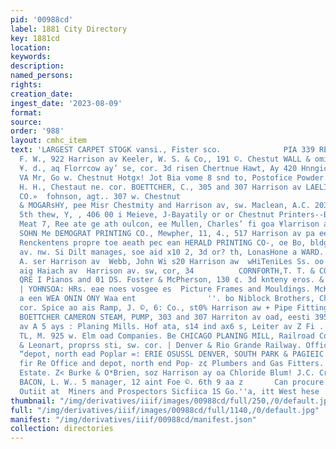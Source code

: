```yaml
---
pid: '00988cd'
label: 1881 City Directory
key: 1881cd
location: 
keywords: 
description: 
named_persons: 
rights: 
creation_date: 
ingest_date: '2023-08-09'
format: 
source: 
order: '988'
layout: cmhc_item
text: 'LARGEST CARPET STOGK vansi., Fister sco.              PIA 339 REA Gambell,
  F. W., 922 Harrison av Keeler, W. S. & Co,, 191 ©. Chestut WALL & omirTH, MOVNAHAN,
  ¥. d., aq Florrcow ay’ se, cor. 3d risen Chertnue Hawt, Ay 420 Hnngicn 29 a feney,
  VA Mr, Go w. Chestnut Hotgx! Jot Bia vome 8 snd to, Postofice Powder.  hide  Hewitt,
  H. H., Chestaut ne. cor. BOETTCHER, C., 305 and 307 Harrison av LAELIN & RAND POWDER.
  CO.»  fohnson, agt.. 307 w. Chestnut                                    anion MANVILLE
  & MOGARsHY, pee Misr Chestmity and Harrison av, sw. Maclean, A.C. 203 Haig sor.
  5th thew, Y, , 406 00 i Meieve, J-Bayatily or or Chestnut Printers--Book and Job.
  Meat 7, Ree ate ge ath oulcon, ee Mullen, Charles’ fi goa ¥larrison av OO NEWELL,
  SOHN Me DEMOGRAT PRINTING CO., Mewpher, 11, 4., 517 Harrison av pa ee areen a Cettics
  Renckentens propre toe aeath pec ean HERALD PRINTING CO-, oe Bo, bldg. Harrison
  av. nw. Si Dilt manages, soe aid x10 2, 3d or? th, LonasHone a WARD.  Sykes, De
  A. ser Harrison av  Webb, John Wi s20 Harrison aw  wHiTeniLes Ss. oo Produce Dealer:
  aig Haiach av  Harrison av. sw, cor, 34          CORNFORTH,T. T. & CO.  _ a RUE
  QRE I Pianos and 01 DS. Foster & McPherson, 130 ¢. 3d knteny eros. & watersury,
  | YOHNSOA: HRs. eae noes vosgee es  Picture Frames and Mouldings. McKENTY, H- &CO.,     Yieng
  a een WEA ONIN ONY Waa ent                ''. bo Niblock Brothers, Chestnut, se.
  cor. Spice ao ais Ramp, J. ©, 6: Co., st0% Harrison aw + Pipe Fittings. Pumps--Steam.
  BOETTCHER CAMERON STEAM, PUMP, 303 and 307 Harriton av oad, eesti 395 and 307 Hastiaon
  av A 5 ays : Planing Mills. Hof ata, s14 ind ax6 s, Leiter av Z Fi . ge Bailey,
  TL, M. 925 w. Elm oad Companies. Be CHICAGO PLANING MILL, Railroad Companie & Barton
  & Leonart, proprss sti, sw. cor. | Denver & Rio Grande Railway. Office and PE pola
  “depot, north ead Poplar =: ERIE OSUSSL DENVER, SOUTH PARK & PAGIEIC sux w, Elm
  fir Re Office and depot, north end Pop- z¢ Plumbers and Gas Fitters. nr == Real
  Estate. Z< Burke & O*Brien, soz Harrison ay oa Chloride Blum! J.C. Cramer,gen. |
  BACON, L. W.. 5 manager, 12 aint Foe ©. 6th 9 aa z       Can procure a Complete
  Outiit at  Miners and Prospectors Sicfiica 1S Go.''a, itt West hese '
thumbnail: "/img/derivatives/iiif/images/00988cd/full/250,/0/default.jpg"
full: "/img/derivatives/iiif/images/00988cd/full/1140,/0/default.jpg"
manifest: "/img/derivatives/iiif/00988cd/manifest.json"
collection: directories
---
```

